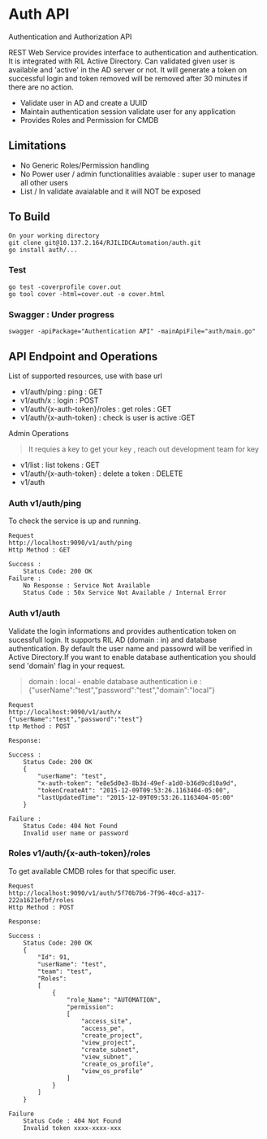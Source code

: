 
# Auth API

Authentication and Authorization API 

REST Web Service provides interface to authentication and authentication. It is integrated with RIL Active Directory. Can validated given user is available and 'active' in the AD server or not. It will generate a token on successful login and token removed will be removed after 30 minutes  if there are no action.

 - Validate user in AD and create a UUID  
 - Maintain authentication session validate user for any application
 - Provides Roles and Permission for CMDB

## Limitations
 - No Generic Roles/Permission handling
 - No Power user / admin functionalities avaiable :  super user to manage all other users
 - List / In validate avaialable and it will NOT be exposed 


## To Build
```
On your working directory 
git clone git@10.137.2.164/RJILIDCAutomation/auth.git
go install auth/...
```

### Test
```
go test -coverprofile cover.out 
go tool cover -html=cover.out -o cover.html
```


### Swagger : Under progress 
```
swagger -apiPackage="Authentication API" -mainApiFile="auth/main.go"
```

## API Endpoint and Operations
List of supported resources, use with base url 

 - v1/auth/ping : ping : GET
 - v1/auth/x : login : POST
 - v1/auth/{x-auth-token}/roles : get roles : GET
 - v1/auth/{x-auth-token} : check is user is active :GET

 Admin Operations
 > It requies a key  to get your key , reach out development team for key
 - v1/list : list tokens : GET
 - v1/auth/{x-auth-token} : delete a token : DELETE
 - v1/auth

### Auth v1/auth/ping
To check the service is up and running.

```
Request
http://localhost:9090/v1/auth/ping
Http Method : GET

Success :
	Status Code: 200 OK
Failure :
    No Response : Service Not Available
    Status Code : 50x Service Not Available / Internal Error
```

### Auth v1/auth
Validate the login informations and provides authentication token on sucessfull login.
It supports RIL AD (domain : in) and database authentication. By default the user name and passowrd will be verified in Active Directory.If you want to enable  database authentication you should send 'domain' flag in your request. 
> domain : local - enable database authentication
i.e : {"userName":"test","password":"test","domain":"local"}

```
Request 
http://localhost:9090/v1/auth/x
{"userName":"test","password":"test"}
ttp Method : POST

Response:

Success :
	Status Code: 200 OK
    {
        "userName": "test",
        "x-auth-token": "e8e5d0e3-8b3d-49ef-a1d0-b36d9cd10a9d",
        "tokenCreateAt": "2015-12-09T09:53:26.1163404-05:00",
        "lastUpdatedTime": "2015-12-09T09:53:26.1163404-05:00"
    }

Failure :
    Status Code: 404 Not Found
    Invalid user name or password
```    


### Roles v1/auth/{x-auth-token}/roles
To get available CMDB roles for that specific user. 

```
Request 
http://localhost:9090/v1/auth/5f70b7b6-7f96-40cd-a317-222a1621efbf/roles
Http Method : POST

Response:

Success :
    Status Code: 200 OK
    {
        "Id": 91,
        "userName": "test",
        "team": "test",
        "Roles":
        [
            {
                "role_Name": "AUTOMATION",
                "permission":
                [
                    "access_site",
                    "access_pe",
                    "create_project",
                    "view_project",
                    "create_subnet",
                    "view_subnet",
                    "create_os_profile",
                    "view_os_profile"
                ]
            }
        ]
    }

Failure
    Status Code : 404 Not Found
    Invalid token xxxx-xxxx-xxx
```
